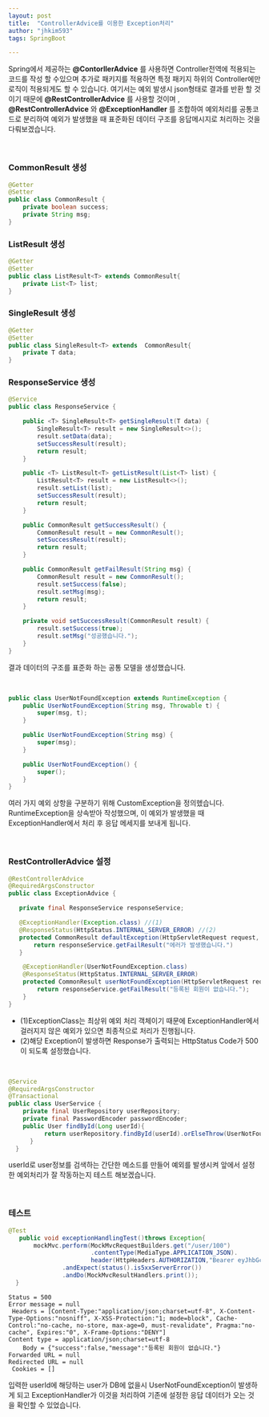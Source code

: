 ```yaml
---
layout: post
title:  "ControllerAdvice를 이용한 Exception처리"
author: "jhkim593"
tags: SpringBoot

---
```

Spring에서 제공하는 **@ContorllerAdvice** 를 사용하면 Controller전역에 적용되는 코드를 작성 할 수있으며 추가로 패키지를 적용하면 특정 패키지 하위의 Controller에만 로직이 적용되게도 할 수 있습니다.
여기서는 예외 발생시 json형태로 결과를 반환 할 것 이기 때문에 **@RestControllerAdvice** 를 사용할 것이며 , **@RestControllerAdvice** 와 **@ExceptionHandler** 를 조합하여 예외처리를 공통코드로 분리하여  예외가 발생했을 때 표준화된 데이터 구조를 응답메시지로 처리하는 것을 다뤄보겠습니다.


<br>

### CommonResult 생성
~~~java
@Getter
@Setter
public class CommonResult {
    private boolean success;
    private String msg;
}
~~~

### ListResult 생성
~~~java
@Getter
@Setter
public class ListResult<T> extends CommonResult{
    private List<T> list;
}
~~~
### SingleResult 생성
~~~java
@Getter
@Setter
public class SingleResult<T> extends  CommonResult{
    private T data;
}
~~~

### ResponseService 생성
~~~java
@Service
public class ResponseService {

    public <T> SingleResult<T> getSingleResult(T data) {
        SingleResult<T> result = new SingleResult<>();
        result.setData(data);
        setSuccessResult(result);
        return result;
    }

    public <T> ListResult<T> getListResult(List<T> list) {
        ListResult<T> result = new ListResult<>();
        result.setList(list);
        setSuccessResult(result);
        return result;
    }

    public CommonResult getSuccessResult() {
        CommonResult result = new CommonResult();
        setSuccessResult(result);
        return result;
    }

    public CommonResult getFailResult(String msg) {
        CommonResult result = new CommonResult();
        result.setSuccess(false);
        result.setMsg(msg);
        return result;
    }

    private void setSuccessResult(CommonResult result) {
        result.setSuccess(true);
        result.setMsg("성공했습니다.");
    }
}
~~~
결과 데이터의 구조를 표준화 하는 공통 모델을 생성했습니다.

<br>

~~~java
public class UserNotFoundException extends RuntimeException {
    public UserNotFoundException(String msg, Throwable t) {
        super(msg, t);
    }

    public UserNotFoundException(String msg) {
        super(msg);
    }

    public UserNotFoundException() {
        super();
    }
}
~~~
여러 가지 예외 상항을 구분하기 위해 CustomException을 정의헸습니다. RuntimeException을 상속받아 작성했으며, 이 예외가 발생했을 때 ExceptionHandler에서 처리 후 응답 메세지를 보내게 됩니다.

<br>

### RestControllerAdvice 설정
~~~java
@RestControllerAdvice
@RequiredArgsConstructor
public class ExceptionAdvice {

   private final ResponseService responseService;

   @ExceptionHandler(Exception.class) //(1)
   @ResponseStatus(HttpStatus.INTERNAL_SERVER_ERROR) //(2)
   protected CommonResult defaultException(HttpServletRequest request, Exception e) {
       return responseService.getFailResult("에러가 발생했습니다.")
   }

    @ExceptionHandler(UserNotFoundException.class)
    @ResponseStatus(HttpStatus.INTERNAL_SERVER_ERROR)
    protected CommonResult userNotFoundException(HttpServletRequest request, Exception e) {
        return responseService.getFailResult("등록된 회원이 없습니다.");
    }
}
~~~

- (1)ExceptionClass는 최상위 예외 처리 객체이기 때문에 ExceptionHandler에서 걸러지지 않은 예외가 있으면 최종적으로 처리가 진행됩니다.
- (2)해당 Exception이 발생하면 Response가 출력되는 HttpStatus Code가 500이 되도록 설정했습니다.

<br>

~~~java
@Service
@RequiredArgsConstructor
@Transactional
public class UserService {
    private final UserRepository userRepository;
    private final PasswordEncoder passwordEncoder;
    public User findById(Long userId){
          return userRepository.findById(userId).orElseThrow(UserNotFoundException::new);
      }
  }
~~~
userId로 user정보를 검색하는 간단한 메소드를 만들어 예외를 발생시켜 앞에서 설정한 예외처리가 잘 작동하는지 테스트 해보겠습니다.

<br>

### 테스트
~~~java
@Test
   public void exceptionHandlingTest()throws Exception{
       mockMvc.perform(MockMvcRequestBuilders.get("/user/100")
                       .contentType(MediaType.APPLICATION_JSON).
                       header(HttpHeaders.AUTHORIZATION,"Bearer eyJhbGciOiJIUzI1NiJ9.eyJzdWIiOiIyIiwiaWF0IjoxNjM0MTAzMDQ2LCJleHAiOjE2MzQxMDY2NDZ9.zng21RDo_8zygaLL_BWkCRygT03RF3uZJySPZEnnqmM"))
               .andExpect(status().is5xxServerError())
               .andDo(MockMvcResultHandlers.print());
  }
~~~


~~~console
Status = 500
Error message = null
 Headers = [Content-Type:"application/json;charset=utf-8", X-Content-Type-Options:"nosniff", X-XSS-Protection:"1; mode=block", Cache-Control:"no-cache, no-store, max-age=0, must-revalidate", Pragma:"no-cache", Expires:"0", X-Frame-Options:"DENY"]
Content type = application/json;charset=utf-8
    Body = {"success":false,"message":"등록된 회원이 없습니다."}
Forwarded URL = null
Redirected URL = null
 Cookies = []
~~~

입력한 userId에 해당하는 user가 DB에 없을시 UserNotFoundException이 발생하게 되고 ExceptionHandler가 이것을 처리하여 기존에 설정한 응답 데이터가 오는 것을 확인할 수 있었습니다.
